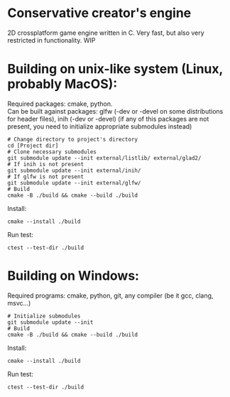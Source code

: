 # Conservative creator's engine
2D crossplatform game engine written in C. Very fast, but also very restricted in functionality. WIP

# Building on unix-like system (Linux, probably MacOS):
Required packages: cmake, python.  
Can be built against packages: glfw (-dev or -devel on some distributions for header files), inih (-dev or -devel) (if any of this packages are not present, you need to initialize appropriate submodules instead)
```
# Change directory to project's directory
cd [Project dir]
# Clone necessary submodules
git submodule update --init external/listlib/ external/glad2/
# If inih is not present
git submodule update --init external/inih/
# If glfw is not present
git submodule update --init external/glfw/
# Build
cmake -B ./build && cmake --build ./build
```
Install:
```
cmake --install ./build
```
Run test:
```
ctest --test-dir ./build
```

# Building on Windows:
Required programs: cmake, python, git, any compiler (be it gcc, clang, msvc...)
```
# Initialize submodules
git submodule update --init
# Build
cmake -B ./build && cmake --build ./build
```
Install:
```
cmake --install ./build
```
Run test:
```
ctest --test-dir ./build
```
